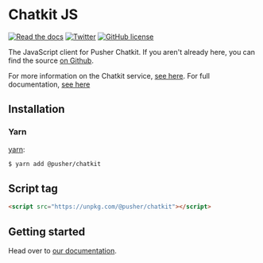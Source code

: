 # Chatkit JS

[![Read the docs](https://img.shields.io/badge/read_the-docs-92A8D1.svg)](https://docs.pusher.com/chatkit/reference/javascript)
[![Twitter](https://img.shields.io/badge/twitter-@Pusher-blue.svg?style=flat)](http://twitter.com/Pusher)
[![GitHub license](https://img.shields.io/badge/license-MIT-lightgrey.svg)](https://github.com/pusher/chatkit-client-js/blob/master/LICENSE.md)

The JavaScript client for Pusher Chatkit. If you aren't already here, you can find the source [on Github](https://github.com/pusher/chatkit-client-js).

For more information on the Chatkit service, [see here](https://pusher.com/chatkit). For full documentation, [see here](https://docs.pusher.com/chatkit)

## Installation

### Yarn

[yarn](https://yarnpkg.com/):

```sh
$ yarn add @pusher/chatkit
```

## Script tag

```html
<script src="https://unpkg.com/@pusher/chatkit"></script>
```

## Getting started

Head over to [our documentation](https://docs.pusher.com/chatkit/reference/javascript).
